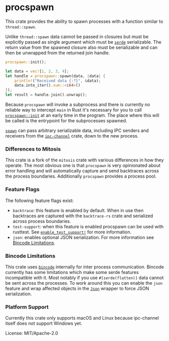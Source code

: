 # procspawn

This crate provides the ability to spawn processes with a function similar
to `thread::spawn`.

Unlike `thread::spawn` data cannot be passed in closures but must be
explicitly passed as single argument which must be [`serde`](https://serde.rs/)
serializable.  The return value from the spawned closure also must be
serializable and can then be unwrapped from the returned join handle.

```rust
procspawn::init();

let data = vec![1, 2, 3, 4];
let handle = procspawn::spawn(data, |data| {
    println!("Received data {:?}", &data);
    data.into_iter().sum::<i64>()
});
let result = handle.join().unwrap();
```

Because `procspawn` will invoke a subprocess and there is currently no
reliable way to intercept `main` in Rust it's necessary for you to call
[`procspawn::init`](https://docs.rs/procspawn/latest/procspawn/fn.init.html) at an early time in the program. The
place where this will be called is the entrypoint for the subprocesses
spawned.

[`spawn`](https://docs.rs/procspawn/latest/procspawn/fn.spawn.html) can pass arbitrary serializable data, including
IPC senders and receivers from the [`ipc-channel`](https://crates.io/crates/ipc-channel)
crate, down to the new process.

### Differences to Mitosis

This crate is a fork of the `mitosis` crate with various differences in
how they operate.  The most obvious one is that `procspawn` is very
opinionated about error handling and will automatically capture and
send backtraces across the process boundaries.  Additionally `procspawn`
provides a process pool.

### Feature Flags

The following feature flags exist:

* `backtrace`: this feature is enabled by default.  When in use then
  backtraces are captured with the `backtrace-rs` crate and serialized
  across process boundaries.
* `test-support`: when this feature is enabled procspawn can be used
  with rusttest.  See [`enable_test_support!`](https://docs.rs/procspawn/latest/procspawn/macro.enable_test_support.html)
  for more information.
* `json`: enables optional JSON serialization.  For more information see
  [Bincode Limitations](https://docs.rs/procspawn/latest/procspawn/#bincode-limitations).

### Bincode Limitations

This crate uses [`bincode`](https://github.com/servo/bincode) internally
for inter process communication.  Bincode currently has some limitations
which make some serde features incompatible with it.  Most notably if you
use `#[serde(flatten)]` data cannot be sent across the processes.  To
work around this you can enable the `json` feature and wrap affected objects
in the [`Json`](https://docs.rs/procspawn/latest/procspawn/struct.Json.html) wrapper to force JSON serialization.

### Platform Support

Currently this crate only supports macOS and Linux because ipc-channel
itself does not support Windows yet.

License: MIT/Apache-2.0
